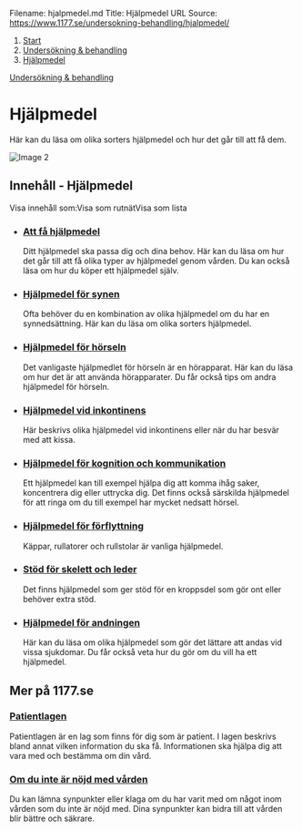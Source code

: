 Filename: hjalpmedel.md
Title: Hjälpmedel
URL Source: https://www.1177.se/undersokning-behandling/hjalpmedel/

1.  [Start](https://www.1177.se/)
2.  [Undersökning & behandling](https://www.1177.se/undersokning-behandling/)
3.  [Hjälpmedel](https://www.1177.se/undersokning-behandling/hjalpmedel/)

[Undersökning & behandling](https://www.1177.se/undersokning-behandling/)

Hjälpmedel
==========

Här kan du läsa om olika sorters hjälpmedel och hur det går till att få dem.

![Image 2](https://www.1177.se/globalassets/1177/nationell/media/fotografier/behandlingar-och-hjalpmedel/hjalpmedel/rullator_promenad.jpg?saved=2021-05-27+02:32)

Innehåll - Hjälpmedel
---------------------

Visa innehåll som:Visa som rutnätVisa som lista

*   ### [Att få hjälpmedel](https://www.1177.se/undersokning-behandling/hjalpmedel/sa-far-du-ett-hjalpmedel/)
    
    Ditt hjälpmedel ska passa dig och dina behov. Här kan du läsa om hur det går till att få olika typer av hjälpmedel genom vården. Du kan också läsa om hur du köper ett hjälpmedel själv.
    
*   ### [Hjälpmedel för synen](https://www.1177.se/undersokning-behandling/hjalpmedel/syn/)
    
    Ofta behöver du en kombination av olika hjälpmedel om du har en synnedsättning. Här kan du läsa om olika sorters hjälpmedel.
    
*   ### [Hjälpmedel för hörseln](https://www.1177.se/undersokning-behandling/hjalpmedel/horsel/)
    
    Det vanligaste hjälpmedlet för hörseln är en hörapparat. Här kan du läsa om hur det är att använda hörapparater. Du får också tips om andra hjälpmedel för hörseln.
    
*   ### [Hjälpmedel vid inkontinens](https://www.1177.se/undersokning-behandling/hjalpmedel/inkontinens/)
    
    Här beskrivs olika hjälpmedel vid inkontinens eller när du har besvär med att kissa.
    
*   ### [Hjälpmedel för kognition och kommunikation](https://www.1177.se/undersokning-behandling/hjalpmedel/hjalpmedel-for-kognition-och-kommunikation/)
    
    Ett hjälpmedel kan till exempel hjälpa dig att komma ihåg saker, koncentrera dig eller uttrycka dig. Det finns också särskilda hjälpmedel för att ringa om du till exempel har mycket nedsatt hörsel.
    
*   ### [Hjälpmedel för förflyttning](https://www.1177.se/undersokning-behandling/hjalpmedel/forflyttning/)
    
    Käppar, rullatorer och rullstolar är vanliga hjälpmedel.
    
*   ### [Stöd för skelett och leder](https://www.1177.se/undersokning-behandling/hjalpmedel/stod-for-skelett-och-leder/)
    
    Det finns hjälpmedel som ger stöd för en kroppsdel som gör ont eller behöver extra stöd.
    
*   ### [Hjälpmedel för andningen](https://www.1177.se/undersokning-behandling/hjalpmedel/hjalpmedel-for-andningen/)
    
    Här kan du läsa om olika hjälpmedel som gör det lättare att andas vid vissa sjukdomar. Du får också veta hur du gör om du vill ha ett hjälpmedel.
    

Mer på 1177.se
--------------

### [Patientlagen](https://www.1177.se/sa-fungerar-varden/var-med-och-bestam-om-din-vard/patientlagen/)

Patientlagen är en lag som finns för dig som är patient. I lagen beskrivs bland annat vilken information du ska få. Informationen ska hjälpa dig att vara med och bestämma om din vård.

### [Om du inte är nöjd med vården](https://www.1177.se/sa-fungerar-varden/om-du-inte-ar-nojd/om-du-inte-ar-nojd-med-varden/)

Du kan lämna synpunkter eller klaga om du har varit med om något inom vården som du inte är nöjd med. Dina synpunkter kan bidra till att vården blir bättre och säkrare.
